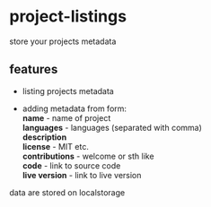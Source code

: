 # project-listings
store your projects metadata


## features
 - listing projects metadata  

 - adding metadata from form:  
**name** - name of project  
**languages** - languages (separated with comma)  
**description**  
**license** - MIT etc.  
**contributions** - welcome or sth like  
**code** - link to source code  
**live version** - link to live version  

data are stored on localstorage  
